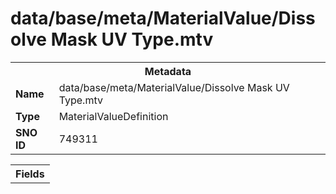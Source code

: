 <h1>data/base/meta/MaterialValue/Dissolve Mask UV Type.mtv</h1><table><tr><th colspan="100%">Metadata</th></tr><tr><td><b>Name</b></td><td>data/base/meta/MaterialValue/Dissolve Mask UV Type.mtv</td></tr><tr><td><b>Type</b></td><td>MaterialValueDefinition</td></tr><tr><td><b>SNO ID</b></td><td>749311</td></tr></table>

<table><tr><th colspan="100%">Fields</th></tr></table>

